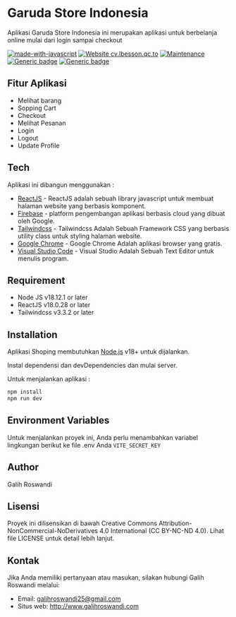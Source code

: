 # Garuda Store Indonesia

Aplikasi Garuda Store Indonesia ini merupakan aplikasi untuk berbelanja online mulai dari login sampai checkout

[![made-with-javascript](https://img.shields.io/badge/Made%20with-JavaScript-1f425f.svg)](https://www.javascript.com) [![Website cv.lbesson.qc.to](https://img.shields.io/website-up-down-green-red/http/cv.lbesson.qc.to.svg)](http://cv.lbesson.qc.to/) [![Maintenance](https://img.shields.io/badge/Maintained%3F-yes-green.svg)](https://GitHub.com/Naereen/StrapDown.js/graphs/commit-activity) [![Generic badge](https://img.shields.io/badge/ReactJS-16.8.6-<COLOR>.svg)](https://shields.io/)
[![Generic badge](https://img.shields.io/badge/NPM-8.5.1-<COLOR>.svg)](https://shields.io/)

## Fitur Aplikasi

- Melihat barang
- Sopping Cart
- Checkout
- Melihat Pesanan
- Login
- Logout
- Update Profile

## Tech

Aplikasi ini dibangun menggunakan :

- [ReactJS](https://legacy.reactjs.org/docs/getting-started.html) - ReactJS adalah sebuah library javascript untuk membuat halaman website yang berbasis komponent.
- [Firebase](https://console.firebase.google.com/) - platform pengembangan aplikasi berbasis cloud yang dibuat oleh Google.
- [Tailwindcss](https://tailwindcss.com/) - Tailwindcss Adalah Sebuah Framework CSS yang berbasis utility class untuk styling halaman website.
- [Google Chrome](https://www.google.co.id/chrome/?brand=YTUH&gclid=Cj0KCQjwlPWgBhDHARIsAH2xdNef4QCGhz3BBFKkSlHiM0iQEWEg55eTc1pAjTSI_Sb2A8h8X_1ARuIaAtfuEALw_wcB&gclsrc=aw.ds) - Google Chrome Adalah aplikasi browser yang gratis.
- [Visual Studio Code](https://code.visualstudio.com/) - Visual Studio Adalah Sebuah Text Editor untuk menulis program.

## Requirement

- Node JS v18.12.1 or later
- ReactJS v18.0.28 or later
- Tailwindcss v3.3.2 or later

## Installation

Aplikasi Shoping membutuhkan [Node.js](https://nodejs.org/) v18+ untuk dijalankan.

Instal dependensi dan devDependencies dan mulai server.

Untuk menjalankan aplikasi :

```sh
npm install
npm run dev
```

## Environment Variables

Untuk menjalankan proyek ini, Anda perlu menambahkan variabel lingkungan berikut ke file .env Anda
`VITE_SECRET_KEY`

## Author

Galih Roswandi

## Lisensi

Proyek ini dilisensikan di bawah Creative Commons Attribution-NonCommercial-NoDerivatives 4.0 International (CC BY-NC-ND 4.0). Lihat file LICENSE untuk detail lebih lanjut.

## Kontak

Jika Anda memiliki pertanyaan atau masukan, silakan hubungi Galih Roswandi melalui:

- Email: galihroswandi25@gmail.com
- Situs web: http://www.galihroswandi.com
